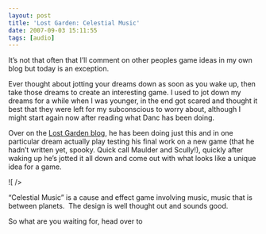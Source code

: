 ```yaml
---
layout: post
title: 'Lost Garden: Celestial Music'
date: 2007-09-03 15:11:55
tags: [audio]
---
```


 

It’s not that often that I’ll comment on other peoples game ideas in my own blog but today is an exception.

Ever thought about jotting your dreams down as soon as you wake up, then take those dreams to create an interesting game.  I used to jot down my dreams for a while when I was younger, in the end got scared and thought it best that they were left for my subconscious to worry about, although I might start again now after reading what Danc has been doing.

Over on the [Lost Garden blog](http://www.lostgarden.com/index.html), he has been doing just this and in one particular dream actually play testing his final work on a new game (that he hadn’t written yet, spooky.  Quick call Maulder and Scully!), quickly after waking up he’s jotted it all down and come out with what looks like a unique idea for a game.

![ /></p>
<p>“Celestial Music” is a cause and effect game involving music, music that is between planets.  The design is well thought out and sounds good.</p>
<p>So what are you waiting for, head over to <a href=](http://lostgarden.com/uploaded_images/Planets-767223.jpg)Lost Garden: Celestial Music and see what all the fuss is about.

